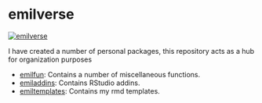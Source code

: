 
<!-- README.md is generated from README.Rmd. Please edit that file -->

# emilverse

<!-- badges: start -->

[![emilverse](https://img.shields.io/badge/emilverse-packages-blue.svg)](http://github.com/emilhvitfeldt/emilverse)
<!-- badges: end -->

I have created a number of personal packages, this repository acts as a
hub for organization purposes

-   [emilfun](https://github.com/EmilHvitfeldt/emilfun): Contains a
    number of miscellaneous functions.
-   [emiladdins](https://github.com/EmilHvitfeldt/emiladdins): Contains
    RStudio addins.
-   [emiltemplates](https://github.com/EmilHvitfeldt/emiltemplates):
    Contains my rmd templates.
